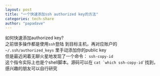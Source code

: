 ```yaml
---
layout: post
title: "一个快速添加ssh authorized key的方法"
categories: tech-share
author: "papadave"
---
```

如何快速添加authorized key? <br>
之前很多操作都是使用```ssh```登陆 到目标主机，再对应账户的```~/.ssh/authorized_keys``` 里手动添加你的public key<br>
但是最近闲着无聊火星地发现了一个命令：
```ssh-copy-id```<br>
这个指令实际上也是个shell脚本。源码可以在 ``` cat `which ssh-copy-id` ```找到，感兴趣的朋友可以自行研究
